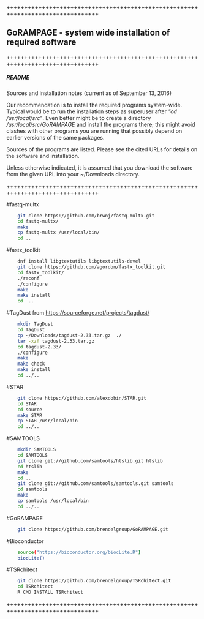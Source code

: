 ++++++++++++++++++++++++++++++++++++++++++++++++++++++++++++++++++++++++++++++++

## GoRAMPAGE - system wide installation of required software

++++++++++++++++++++++++++++++++++++++++++++++++++++++++++++++++++++++++++++++++

##### README
Sources and installation notes (current as of September 13, 2016)

Our recommendation is to install the required programs system-wide.
Typical would be to run the installation steps as superuser after
_"cd /usr/local/src"_.  Even better might be to create a directory
_/usr/local/src/GoRAMPAGE_ and install the programs there; this might
avoid clashes with other programs you are running that possibly
depend on earlier versions of the same packages.

Sources of the programs are listed.  Please see the cited URLs for
details on the software and installation.

Unless otherwise indicated, it is assumed that you download the software from
the given URL into your ~/Downloads directory.

++++++++++++++++++++++++++++++++++++++++++++++++++++++++++++++++++++++++++++++++

#fastq-multx
```bash
	git clone https://github.com/brwnj/fastq-multx.git
	cd fastq-multx/
	make
	cp fastq-multx /usr/local/bin/
	cd ..
```

#fastx_toolkit
```bash
	dnf install libgtextutils libgtextutils-devel
	git clone https://github.com/agordon/fastx_toolkit.git
	cd fastx_toolkit/
	./reconf
	./configure
	make
	make install
	cd  ..
```

#TagDust
from https://sourceforge.net/projects/tagdust/
```bash
	mkdir TagDust
	cd TagDust 
	cp ~/Downloads/tagdust-2.33.tar.gz  ./
	tar -xzf tagdust-2.33.tar.gz 
	cd tagdust-2.33/
	./configure
	make
	make check
	make install
	cd ../..
```

#STAR
```bash
	git clone https://github.com/alexdobin/STAR.git
	cd STAR
	cd source
	make STAR
	cp STAR /usr/local/bin
	cd ../..
```

#SAMTOOLS
```bash
	mkdir SAMTOOLS
	cd SAMTOOLS
	git clone git://github.com/samtools/htslib.git htslib
	cd htslib
	make
	cd ..
	git clone git://github.com/samtools/samtools.git samtools
	cd samtools
	make
	cp samtools /usr/local/bin
	cd ../..
```


#GoRAMPAGE
```bash
	git clone https://github.com/brendelgroup/GoRAMPAGE.git
```

#Bioconductor
```bash
	source("https://bioconductor.org/biocLite.R")
	biocLite()
```

#TSRchitect
```bash
	git clone https://github.com/brendelgroup/TSRchitect.git
	cd TSRchitect
	R CMD INSTALL TSRchitect
```

++++++++++++++++++++++++++++++++++++++++++++++++++++++++++++++++++++++++++++++++
